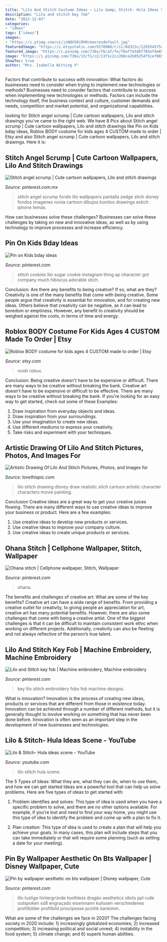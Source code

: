 ```yaml
---
title: "Lilo And Stitch Costume Ideas ~ Lilo &amp; Stitch- Hula Ideas Scene"
description: "Lilo and stitch key fob"
date: "2022-12-03"
categories:
- "ideas"
tags: ["ideas"]
images:
- "https://i.ytimg.com/vi/jsN8V50iRhM/maxresdefault.jpg"
featuredImage: "https://i.etsystatic.com/9170980/r/il/8d313c/1293545754/il_794xN.1293545754_7zii.jpg"
featured_image: "https://i.pinimg.com/736x/f6/af/fe/f6affe5d6f785ef4e658204af64b0346--tab-key-hula-girls.jpg"
image: "https://i.pinimg.com/736x/13/f1/c2/13f1c2cc208ce2b85254f5cef0655050.jpg"
ShowToc: true
author: "Mrs. Isabella Witting V"
---
```



Factors that contribute to success with innovation: What factors do businesses need to consider when trying to implement new technologies or methods?
Businesses need to consider factors that contribute to success when implementing new technologies or methods. Factors can include the technology itself, the business context and culture, customer demands and needs, competition and market potential, and organizational capabilities.

	

		
looking for Stitch angel scrump | Cute cartoon wallpapers, Lilo and stitch drawings you've came to the right web. We have 8 Pics about Stitch angel scrump | Cute cartoon wallpapers, Lilo and stitch drawings like Pin on Kids bday ideas, Roblox BODY costume for kids ages 4 CUSTOM made to order | Etsy and also Stitch angel scrump | Cute cartoon wallpapers, Lilo and stitch drawings. Here it is:
		
    
## Stitch Angel Scrump | Cute Cartoon Wallpapers, Lilo And Stitch Drawings

<img loading=lazy src="https://i.pinimg.com/736x/f1/16/a4/f116a44d5646b5d7577af7c7caac23ce.jpg" onerror="this.onerror=null;this.src='https://tse2.mm.bing.net/th?id=OIP.pC7r02Wg4TZPf2g-vfaoSwHaNO&amp;pid=15.1';" alt="Stitch angel scrump | Cute cartoon wallpapers, Lilo and stitch drawings">

_Source: pinterest.com.mx_

>stitch angel scrump fondo lilo wallpapers pantalla zedge stich disney fondos imagenes novia cartoon dibujos bonitos drawings estich iphone temas. 

	

How can businesses solve these challenges?
Businesses can solve these challenges by taking on new and innovative ideas, as well as by using technology to improve processes and increase efficiency.

    
## Pin On Kids Bday Ideas

<img loading=lazy src="https://i.pinimg.com/736x/92/b3/12/92b3126eac1760aac5ee54d0f49e30c3.jpg" onerror="this.onerror=null;this.src='https://tse3.mm.bing.net/th?id=OIP.7PFpxuP7bc6sHFQrGC_hNAHaHa&amp;pid=15.1';" alt="Pin on Kids bday ideas">

_Source: pinterest.com_

>stitch cookies lilo sugar cookie instagram thing ap character got company much hibiscus adorable stich. 

	

Conclusion: Are there any benefits to being creative? If so, what are they?
Creativity is one of the many benefits that come with being creative. Some people argue that creativity is essential for innovation, and for creating new ideas. Others believe that creativity can be negative, as it can lead to boredom or emptiness. However, any benefit to creativity should be weighed against the costs, in terms of time and energy.

    
## Roblox BODY Costume For Kids Ages 4 CUSTOM Made To Order | Etsy

<img loading=lazy src="https://i.etsystatic.com/9170980/r/il/8d313c/1293545754/il_794xN.1293545754_7zii.jpg" onerror="this.onerror=null;this.src='https://tse1.mm.bing.net/th?id=OIP.4JssEPfLnmojHRRk2AiQ8wHaMR&amp;pid=15.1';" alt="Roblox BODY costume for kids ages 4 CUSTOM made to order | Etsy">

_Source: etsy.com_

>noob robux. 

	

Conclusion: Being creative doesn't have to be expensive or difficult. There are many ways to be creative without breaking the bank.
Creative art doesn't have to be expensive or difficult to be effective. There are many ways to be creative without breaking the bank. If you're looking for an easy way to get started, check out some of these Examples: 
1. Draw inspiration from everyday objects and ideas.
2. Draw inspiration from your surroundings.
3. Use your imagination to create new ideas. 
4. Use different mediums to express your creativity.
5. Take risks and experiment with your techniques.

    
## Artistic Drawing Of Lilo And Stitch Pictures, Photos, And Images For

<img loading=lazy src="http://www.lovethispic.com/uploaded_images/194865-Artistic-Drawing-Of-Lilo-And-Stitch.jpg" onerror="this.onerror=null;this.src='https://tse2.mm.bing.net/th?id=OIP.XYvTqe3zzGH8KXsgifvD0gHaJ3&amp;pid=15.1';" alt="Artistic Drawing Of Lilo And Stitch Pictures, Photos, and Images for">

_Source: lovethispic.com_

>lilo stitch drawing disney draw realistic stich cartoon artistic character characters movie painting. 

	

Conclusion
Creative ideas are a great way to get your creative juices flowing. There are many different ways to use creative ideas to improve your business or product. Here are a few examples:
1. Use creative ideas to develop new products or services.
2. Use creative ideas to improve your company culture.
3. Use creative ideas to create unique products or services.

    
## Ohana Stitch | Cellphone Wallpaper, Stitch, Wallpaper

<img loading=lazy src="https://i.pinimg.com/736x/70/d5/45/70d545e04b3a74b78e853010c79b916c.jpg" onerror="this.onerror=null;this.src='https://tse4.mm.bing.net/th?id=OIP.mTuwkeYUD-4g-jH4_apN6gHaNK&amp;pid=15.1';" alt="Ohana stitch | Cellphone wallpaper, Stitch, Wallpaper">

_Source: pinterest.com_

>ohana. 

	

The benefits and challenges of creative art: What are some of the key benefits?
Creative art can have a wide range of benefits. From providing a creative outlet for creativity, to giving people an appreciation for art, creative art has many potential benefits. However, there are also some challenges that come with being a creative artist. One of the biggest challenges is that it can be difficult to maintain consistent work ethic when working on different projects. Additionally, creativity can also be fleeting and not always reflective of the person’s true talent.

    
## Lilo And Stitch Key Fob | Machine Embroidery, Machine Embroidery

<img loading=lazy src="https://i.pinimg.com/736x/f6/af/fe/f6affe5d6f785ef4e658204af64b0346--tab-key-hula-girls.jpg" onerror="this.onerror=null;this.src='https://tse2.mm.bing.net/th?id=OIP.fNuENulCv72QR1Fwz_yiRAHaNK&amp;pid=15.1';" alt="Lilo and Stitch key fob | Machine embroidery, Machine embroidery">

_Source: pinterest.com_

>key lilo stitch embroidery fobs fob machine designs. 

	

What is innovation?
Innovation is the process of creating new ideas, products or services that are different from those in existence today. Innovation can be achieved through a number of different methods, but it is generally thought to involve working on something that has never been done before. Innovation is often seen as an important step in the development of new businesses and technologies.

    
## Lilo &amp; Stitch- Hula Ideas Scene - YouTube

<img loading=lazy src="https://i.ytimg.com/vi/jsN8V50iRhM/maxresdefault.jpg" onerror="this.onerror=null;this.src='https://tse4.mm.bing.net/th?id=OIP.31eJxh91X6OWP_isWOQQtAHaEK&amp;pid=15.1';" alt="Lilo &amp; Stitch- Hula ideas scene - YouTube">

_Source: youtube.com_

>lilo stitch hula scene. 

	

The 5 Types of Ideas: What they are, what they can do, when to use them, and how we can get started
Ideas are a powerful tool that can help us solve problems. Here are five types of ideas to get started with:
1. Problem identifies and solves: This type of idea is used when you have a specific problem to solve, and there are no other options available. For example, if you’re lost and need to find your way home, you might use this type of idea to identify the problem and come up with a plan to fix it.

2. Plan creation: This type of idea is used to create a plan that will help you achieve your goals. In many cases, this plan will include steps that you can take immediately or that will require some planning (such as setting a date for your meeting).


    
## Pin By Wallpaper Aesthetic On Bts Wallpaper | Disney Wallpaper, Cute

<img loading=lazy src="https://i.pinimg.com/736x/13/f1/c2/13f1c2cc208ce2b85254f5cef0655050.jpg" onerror="this.onerror=null;this.src='https://tse4.mm.bing.net/th?id=OIP.wYEP8BMNDIj0DoXZRTGYRwAAAA&amp;pid=15.1';" alt="Pin by wallpaper aesthetic on bts wallpaper | Disney wallpaper, Cute">

_Source: pinterest.com_

>lilo lustige hintergründe toothless dragão aesthetics idiots ppl rude outspoken süß engraçado eisenmann kulissen verschiedenes profilbilder profilbild principesse pcinhk kankimm. 

	

What are some of the challenges we face in 2020?
The challenges facing society in 2020 include: 1) increasingly globalized economies; 2) increased competition; 3) increasing political and social unrest; 4) instability in the food system; 5) climate change; and 6) superb human abilities.

